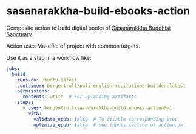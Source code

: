 # sasanarakkha-build-ebooks-action

Composite action to build digital books of [Sāsanārakkha Buddhist Sanctuary](https://github.com/orgs/sasanarakkha).

Action uses Makefile of project with common targets.


Use it as a step in a workflow like:

```yaml
jobs:
  build:
    runs-on: ubuntu-latest
    container: bergentroll/pali-english-recitations-builder:latest
    permissions:
      contents: write  # For uploading artifacts
    steps:
      - uses: bergentroll/sasanarakkha-build-ebooks-action@v1
        with:
          validate_epub: false  # To disable corresponding step
          optimize_epub: false  # see inputs section of action.yml
```
